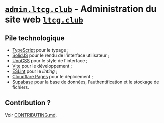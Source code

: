# [`admin.ltcg.club`](https://admin.ltcg.club/) - Administration du site web [`ltcg.club`](https://ltcg.club/)

## Pile technologique

- [TypeScript](https://www.typescriptlang.org/) pour le typage ;
- [SolidJS](https://www.solidjs.com/) pour le rendu de l'interface utilisateur ;
- [UnoCSS](https://unocss.dev/) pour le style de l'interface ;
- [Vite](https://vitejs.dev/) pour le développement ;
- [ESLint](https://eslint.org/) pour le *linting* ;
- [Cloudflare Pages](https://pages.cloudflare.com/) pour le déploiement ;
- [Supabase](https://supabase.com/) pour la base de données, l'authentification et le stockage de fichiers.

## Contribution ?

Voir [CONTRIBUTING.md](CONTRIBUTING.md).
